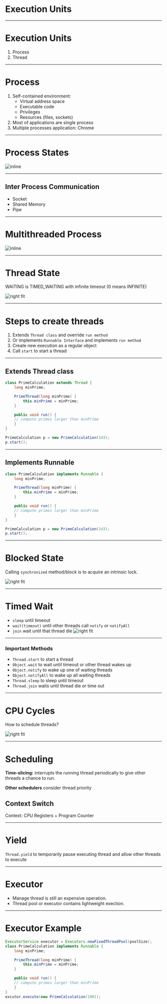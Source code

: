# Execution Units

---
# Execution Units
1. Process
2. Thread

---
# Process
1. Self-contained environment:
    - Virtual address space
    - Executable code
    - Privileges
    - Resources (files, sockets)
2. Most of applications are single process
3. Multiple processes application: Chrome

---
# Process States
![inline](http://bit.ly/1xGeaEP)

---
## Inter Process Communication
- Socket
- Shared Memory
- Pipe 

---
# Multithreaded Process
![inline](http://goo.gl/oYzxUx)

---
# Thread State
WAITING is TIMED_WAITING with infinite timeout (0 means INFINITE)

![right fit](http://bit.ly/1y5aDyK)

---
# Steps to create threads
1. Extends `Thread class` and override `run method`
2. Or implements `Runnable Interface` and implements `run method`
3. Create new execution as a regular object
4. Call `start` to start a thread

---
## Extends Thread class

```java
class PrimeCalculation extends Thread {
    long minPrime;

    PrimeThread(long minPrime) {
        this.minPrime = minPrime;
    }

    public void run() {
    // compute primes larger than minPrime
    }
}

PrimeCalculation p = new PrimeCalculation(143);
p.start();

```     

---
## Implements Runnable

```java
class PrimeCalculation implements Runnable {
    long minPrime;

    PrimeThread(long minPrime) {
        this.minPrime = minPrime;
    }

    public void run() {
    // compute primes larger than minPrime
    }
}

PrimeCalculation p = new PrimeCalculation(143);
p.start();

```
---
# Blocked State
Calling `synchronized` method/block is to acquire an intrinsic lock.

![right fit](blocked.png)

---
# Timed Wait
- `sleep` until timeout
- `wait(timeout)` until other threads call `notify` or `notifyAll`
- `join` wait until that thread die
![right fit](timed_wait.png)

---

### Important Methods
- `Thread.start` to start a thread
- `Object.wait` to wait until timeout or other thread wakes up
- `Object.notify` to wake up one of waiting threads
- `Object.notifyAll` to wake up all waiting threads
- `Thread.sleep` to sleep until timeout
- `Thread.join` waits until thread die or time out

---
# CPU Cycles

How to schedule threads?

![right fit](thread_cores.png)

---
# Scheduling
**Time-slicing:** interrupts the running thread periodically to give other threads a chance to run.

**Other schedulers** consider thread priority

## Context Switch
Context: CPU Registers + Program Counter 

---
# Yield
`Thread.yield` to temporarily pause executing thread and allow other threads to execute

---
# Executor
- Manage thread is still an expensive operation.
- Thread pool or executor contains lightweight exection.

---
# Executor Example

```java
ExecutorService executor = Executors.newFixedThreadPool(poolSize);
class PrimeCalculation implements Runnable {
    long minPrime;

    PrimeThread(long minPrime) {
        this.minPrime = minPrime;
    }

    public void run() {
    // compute primes larger than minPrime
    }
}
excutor.execute(new PrimeCalculation(100));
```



